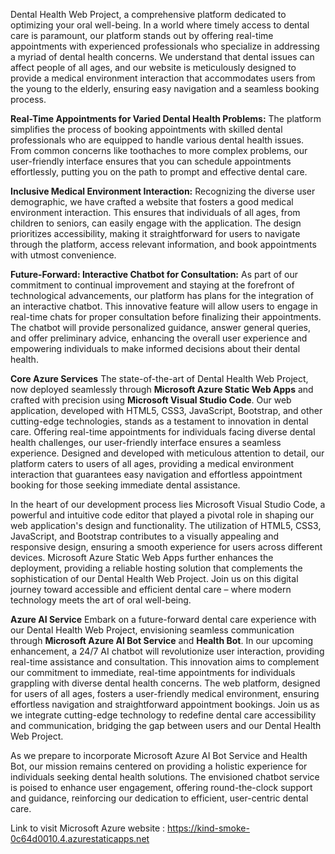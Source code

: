 Dental Health Web Project, a comprehensive platform dedicated to optimizing your oral well-being. In a world where timely access to dental care is paramount, our platform stands out by offering real-time appointments with experienced professionals who specialize in addressing a myriad of dental health concerns. We understand that dental issues can affect people of all ages, and our website is meticulously designed to provide a medical environment interaction that accommodates users from the young to the elderly, ensuring easy navigation and a seamless booking process.

**Real-Time Appointments for Varied Dental Health Problems:**
The platform simplifies the process of booking appointments with skilled dental professionals who are equipped to handle various dental health issues. From common concerns like toothaches to more complex problems, our user-friendly interface ensures that you can schedule appointments effortlessly, putting you on the path to prompt and effective dental care.

**Inclusive Medical Environment Interaction:**
Recognizing the diverse user demographic, we have crafted a website that fosters a good medical environment interaction. This ensures that individuals of all ages, from children to seniors, can easily engage with the application. The design prioritizes accessibility, making it straightforward for users to navigate through the platform, access relevant information, and book appointments with utmost convenience.

**Future-Forward: Interactive Chatbot for Consultation:**
As part of our commitment to continual improvement and staying at the forefront of technological advancements, our platform has plans for the integration of an interactive chatbot. This innovative feature will allow users to engage in real-time chats for proper consultation before finalizing their appointments. The chatbot will provide personalized guidance, answer general queries, and offer preliminary advice, enhancing the overall user experience and empowering individuals to make informed decisions about their dental health.

**Core Azure Services**
The state-of-the-art of Dental Health Web Project, now deployed seamlessly through **Microsoft Azure Static Web Apps** and crafted with precision using **Microsoft Visual Studio Code**. Our web application, developed with HTML5, CSS3, JavaScript, Bootstrap, and other cutting-edge technologies, stands as a testament to innovation in dental care. Offering real-time appointments for individuals facing diverse dental health challenges, our user-friendly interface ensures a seamless experience. Designed and developed with meticulous attention to detail, our platform caters to users of all ages, providing a medical environment interaction that guarantees easy navigation and effortless appointment booking for those seeking immediate dental assistance.

In the heart of our development process lies Microsoft Visual Studio Code, a powerful and intuitive code editor that played a pivotal role in shaping our web application's design and functionality. The utilization of HTML5, CSS3, JavaScript, and Bootstrap contributes to a visually appealing and responsive design, ensuring a smooth experience for users across different devices. Microsoft Azure Static Web Apps further enhances the deployment, providing a reliable hosting solution that complements the sophistication of our Dental Health Web Project. Join us on this digital journey toward accessible and efficient dental care – where modern technology meets the art of oral well-being.

**Azure AI Service**
Embark on a future-forward dental care experience with our Dental Health Web Project, envisioning seamless communication through **Microsoft Azure AI Bot Service** and **Health Bot**. In our upcoming enhancement, a 24/7 AI chatbot will revolutionize user interaction, providing real-time assistance and consultation. This innovation aims to complement our commitment to immediate, real-time appointments for individuals grappling with diverse dental health concerns. The web platform, designed for users of all ages, fosters a user-friendly medical environment, ensuring effortless navigation and straightforward appointment bookings. Join us as we integrate cutting-edge technology to redefine dental care accessibility and communication, bridging the gap between users and our Dental Health Web Project.

As we prepare to incorporate Microsoft Azure AI Bot Service and Health Bot, our mission remains centered on providing a holistic experience for individuals seeking dental health solutions. The envisioned chatbot service is poised to enhance user engagement, offering round-the-clock support and guidance, reinforcing our dedication to efficient, user-centric dental care.

Link to visit Microsoft Azure website : https://kind-smoke-0c64d0010.4.azurestaticapps.net
